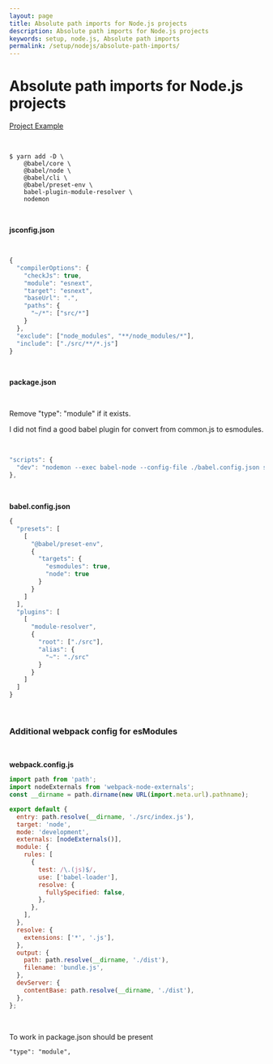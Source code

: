 ```yaml
---
layout: page
title: Absolute path imports for Node.js projects
description: Absolute path imports for Node.js projects
keywords: setup, node.js, Absolute path imports
permalink: /setup/nodejs/absolute-path-imports/
---
```


# Absolute path imports for Node.js projects

[Project Example](https://github.com/webmakaka/Test-Driven-Development-with-Nodejs)

<br/>

```
$ yarn add -D \
    @babel/core \
    @babel/node \
    @babel/cli \
    @babel/preset-env \
    babel-plugin-module-resolver \
    nodemon
```

<br/>

**jsconfig.json**

<br/>

```js
{
  "compilerOptions": {
    "checkJs": true,
    "module": "esnext",
    "target": "esnext",
    "baseUrl": ".",
    "paths": {
      "~/*": ["src/*"]
    }
  },
  "exclude": ["node_modules", "**/node_modules/*"],
  "include": ["./src/**/*.js"]
}
```

<br/>

**package.json**

<br/>

Remove "type": "module" if it exists.

I did not find a good babel plugin for convert from common.js to esmodules.

<br/>

```js
"scripts": {
  "dev": "nodemon --exec babel-node --config-file ./babel.config.json src/index.js",
},
```

<br/>

**babel.config.json**

```js
{
  "presets": [
    [
      "@babel/preset-env",
      {
        "targets": {
          "esmodules": true,
          "node": true
        }
      }
    ]
  ],
  "plugins": [
    [
      "module-resolver",
      {
        "root": ["./src"],
        "alias": {
          "~": "./src"
        }
      }
    ]
  ]
}
```

<br/>

### Additional webpack config for esModules

<br/>

**webpack.config.js**

```js
import path from 'path';
import nodeExternals from 'webpack-node-externals';
const __dirname = path.dirname(new URL(import.meta.url).pathname);

export default {
  entry: path.resolve(__dirname, './src/index.js'),
  target: 'node',
  mode: 'development',
  externals: [nodeExternals()],
  module: {
    rules: [
      {
        test: /\.(js)$/,
        use: ['babel-loader'],
        resolve: {
          fullySpecified: false,
        },
      },
    ],
  },
  resolve: {
    extensions: ['*', '.js'],
  },
  output: {
    path: path.resolve(__dirname, './dist'),
    filename: 'bundle.js',
  },
  devServer: {
    contentBase: path.resolve(__dirname, './dist'),
  },
};
```

<br/>

To work in package.json should be present

```
"type": "module",
```
